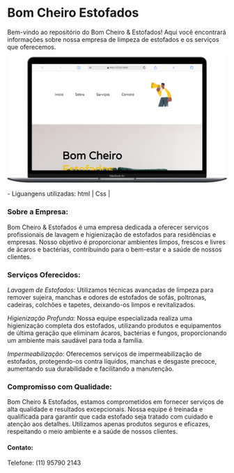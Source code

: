 
<h1> Bom Cheiro  Estofados </h1>


Bem-vindo ao repositório do Bom Cheiro & Estofados! Aqui você encontrará informações sobre nossa empresa de limpeza de estofados e os serviços que oferecemos.

<img src="./src/img/Macbook-Air-127.0.0.1.png">

<p>- Liguangens utilizadas: html | Css | </p> 

<h3>Sobre a Empresa: </h3>
Bom Cheiro & Estofados é uma empresa dedicada a oferecer serviços profissionais de lavagem e higienização de estofados para residências e empresas. Nosso objetivo é proporcionar ambientes limpos, frescos e livres de ácaros e bactérias, contribuindo para o bem-estar e a saúde de nossos clientes.

<h3> Serviços Oferecidos:</h3> 

<i> Lavagem de Estofados: </i>Utilizamos técnicas avançadas de limpeza para remover sujeira, manchas e odores de estofados de sofás, poltronas, cadeiras, colchões e tapetes, deixando-os limpos e revitalizados.

<i> Higienização Profunda: </i> Nossa equipe especializada realiza uma higienização completa dos estofados, utilizando produtos e equipamentos de última geração que eliminam ácaros, bactérias e fungos, proporcionando um ambiente mais saudável para toda a família.

<i> Impermeabilização: </i> Oferecemos serviços de impermeabilização de estofados, protegendo-os contra líquidos, manchas e desgaste precoce, aumentando sua durabilidade e facilitando a manutenção.

<h3>Compromisso com  Qualidade: </h3>

Bom Cheiro & Estofados, estamos comprometidos em fornecer serviços de alta qualidade e resultados excepcionais. Nossa equipe é treinada e qualificada para garantir que cada estofado seja tratado com cuidado e atenção aos detalhes. Utilizamos apenas produtos seguros e eficazes, respeitando o meio ambiente e a saúde de nossos clientes.

<h4>Contato: </h4>

Telefone: (11) 95790 2143


